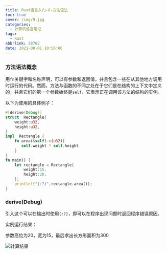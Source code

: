 ```yaml
---
title: Rust语言入门-8-方法语法
toc: true
cover: /img/9.jpg
categories:
  - 计算机语言笔记
tags:
  - Rust
abbrlink: 58702
date: 2021-08-01 10:56:06
---
```

### **方法语法概念**

用`fn`关键字和名称声明，可以有参数和返回值，并且包含一些在从其他地方调用时运行的代码。然而，方法与函数的不同之处在于它们是在结构的上下文中定义的，并且它们的第一个参数始终是`self`，它表示正在调用该方法的结构的实例。<!-- more -->

以下为使用的具体例子：  

```rust
#[derive(Debug)]
struct  Rectangle{
    weight:u32,
    height:u32,
}
impl  Rectangle {
    fn area(&self)->(u32){
       self.weight * self.height
    }
}
fn main() {
    let rectangle = Rectangle{
        weight:15,
        height:20,
    };
    println!("{:?}",rectangle.area());
}

```

### **derive(Debug)**

引入这个可以在输出时使用`{:?}`，即可以在程序出现问题时返回程序错误原因。

实例运行结果：

参数高位为20，宽为15，最后求出长方形面积为300

![计算结果](/img/cargo2.jpg)
